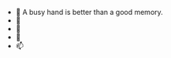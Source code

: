 - 👋 A busy hand is better than a good memory.
- 👀 
- 🌱 
- 💞️ 
- 📫 

<!---
oritert/oritert is a ✨ special ✨ repository because its `README.md` (this file) appears on your GitHub profile.
You can click the Preview link to take a look at your changes.
--->
